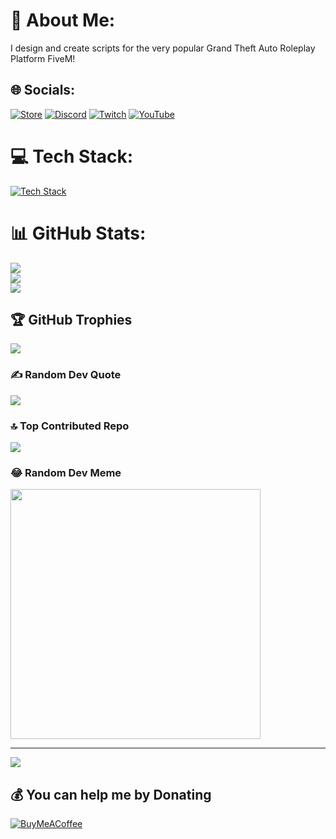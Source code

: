 # 💫 About Me:
I design and create scripts for the very popular Grand Theft Auto Roleplay Platform FiveM!


## 🌐 Socials:
[![Store](https://skillicons.dev/icons?i=js)](https://www.dirkscripts.com) [![Discord](https://img.shields.io/badge/Discord-%237289DA.svg?logo=discord&logoColor=white)](https://discord.gg/discord.gg/dirkscripts) [![Twitch](https://img.shields.io/badge/Twitch-%239146FF.svg?logo=Twitch&logoColor=white)](https://twitch.tv/dirkscripts) [![YouTube](https://img.shields.io/badge/YouTube-%23FF0000.svg?logo=YouTube&logoColor=white)](https://youtube.com/@@DirkScripts) 

# 💻 Tech Stack:
[![Tech Stack](https://skillicons.dev/icons?i=js,lua,html,mysql,jquery,figma)](https://www.dirkscripts.com)




# 📊 GitHub Stats:
![](https://github-readme-stats.vercel.app/api?username=DirkDigglerz&theme=dark&hide_border=false&include_all_commits=true&count_private=true)<br/>
![](https://github-readme-streak-stats.herokuapp.com/?user=DirkDigglerz&theme=dark&hide_border=false)<br/>
![](https://github-readme-stats.vercel.app/api/top-langs/?username=DirkDigglerz&theme=dark&hide_border=false&include_all_commits=true&count_private=true&layout=compact)

## 🏆 GitHub Trophies
![](https://github-profile-trophy.vercel.app/?username=DirkDigglerz&theme=matrix&no-frame=false&no-bg=true&margin-w=4)

### ✍️ Random Dev Quote
![](https://quotes-github-readme.vercel.app/api?type=horizontal&theme=dark)

### 🔝 Top Contributed Repo
![](https://github-contributor-stats.vercel.app/api?username=DirkDigglerz&limit=5&theme=dark&combine_all_yearly_contributions=true)

### 😂 Random Dev Meme
<img src='https://randommeme-five.vercel.app/' style="height: 400px;"/>

---
[![](https://visitcount.itsvg.in/api?id=DirkDigglerz&icon=3&color=3)](https://visitcount.itsvg.in)

  ## 💰 You can help me by Donating
  [![BuyMeACoffee](https://img.shields.io/badge/Buy%20Me%20a%20Coffee-ffdd00?style=for-the-badge&logo=buy-me-a-coffee&logoColor=black)](https://buymeacoffee.com/https://ko-fi.com/dirkscripts) 

  
<!-- Proudly created with GPRM ( https://gprm.itsvg.in ) -->

